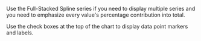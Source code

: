 Use the Full-Stacked Spline series if you need to display multiple series and you need to emphasize every value's percentage contribution into total. 

Use the check boxes at the top of the chart to display data point markers and labels.
